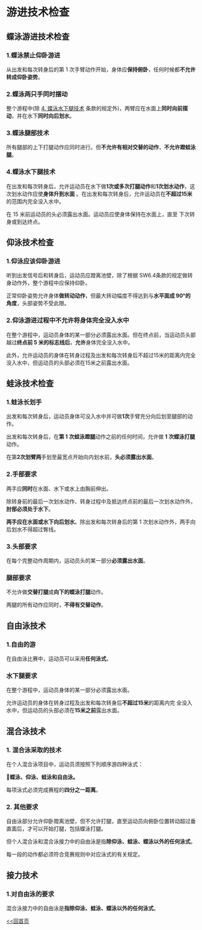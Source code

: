 # 游进技术检查

## 蝶泳游进技术检查

### 1.蝶泳禁止仰卧游进

从出发和每次转身后的第 1 次手臂动作开始，身体应**保持俯卧**，任何时候都**不允许转成仰卧姿势**。

### 2.蝶泳两只手同时摆动

整个游程中(除 [4. 蝶泳水下腿技术](#4蝶泳水下腿技术) 条款的规定外)，两臂应在水面上**同时向前摆动**，并在水下**同时向后划水**。

### 3.蝶泳腿部技术

所有腿部的上下打腿动作应同时进行。但**不允许有相对交替的动作**，**不允许蹬蛙泳腿**。

### 4.蝶泳水下腿技术

在出发和每次转身后，允许运动员在水下做**1次或多次打腿动作**和**1次划水动作**，这次划水动作应使**身体升到水面**
。在出发和每次转身后，允许运动员在**不超过15米**的范围内完全没入水中。

在 15 米前运动员的头必须露出水面。运动员应使身体保持在水面上，直至 下次转身或到达终点。

## 仰泳技术检查

### 1.仰泳应该仰卧游进
听到出发信号后和转身后，运动员应蹬离池壁，除了根据 SW6.4条款的规定做转身动作外，整个游程中应保持仰卧。

正常仰卧姿势允许身体**做转动动作**，但最大转动幅度不得达到与**水平面成 90°的角度**，头部姿势不受此限。 

### 2.仰泳游进过程中不允许将身体完全没入水中

在整个游程中，运动员身体的某一部分必须露出水面。但在终点前，当运动员头部越过**终点前 5 米的标志线后**，**允许**身体完全没入水中。

此外，允许运动员的身体在转身过程及出发和每次转身后不超过15米的距离内完全没入水中，但运动员的头部必须在15米之前露出水面。 


## 蛙泳技术检查

### 1.蛙泳长划手

出发和每次转身后，运动员身体可没入水中并可做**1次**手臂充分向后划至腿部的动作。

出发和每次转身后，在**第 1 次蛙泳蹬腿**动作之前的任何时间，允许做 **1 次蝶泳打腿**动作。

在第**2次划臂两**手划至最宽点开始向内划水前，**头必须露出水面**。 

### 2.手部要求

两手应**同时**在水面、水下或水上由胸前伸出。

除转身前的最后一次划水动作、转身过程中及抵达终点前的最后一次划水动作外， **肘部必须处于水下**。

**两手应在水面或水下向后划水**。除出发和每次转身后的第 1 次划水动作外，两手向后划水不得超过臀线。

### 3.头部要求

在每个完整动作周期内，运动员头的某一部分**必须露出水面**。

### 腿部要求

不允许做**交替打腿**或**向下的蝶泳打腿**动作。

两腿的所有动作应同时，**不得有交替动作**。

## 自由泳技术

### 1.自由的游

在自由泳比赛中，运动员可以采用**任何泳式**，

### 水下腿要求
在整个游程中，运动员身体的某一部分必须露出水面。

允许运动员的身体在转身过程及出发和每次转身后**不超过15米**的距离内完 全没入水中，但运动员的头部必须在**15米之前**露出水面。 

## 混合泳技术


### 1. 混合泳采取的技术
 在个人混合泳项目中，运动员须按照下列顺序游四种泳式：

👀️**蝶泳、仰泳、蛙泳和自由泳。**

每项泳式必须完成赛程的**四分之一距离**。

### 2. 其他要求

自由泳部分允许仰卧蹬离池壁，但不允许打腿，直至运动员向俯卧位置转动超过垂直面后，才可以开始打腿，包括蝶泳打腿。

但个人混合泳和混合泳接力中的自由泳是指**除仰泳、蛙泳、蝶泳以外的任何泳式**。

每一段的动作都必须符合竞赛规则中对应泳式的有关规定。
## 接力技术

### 1.对自由泳的要求

混合泳接力中的自由泳是**指除仰泳、蛙泳、蝶泳以外的任何泳式**。

[<<回首页](README.md)